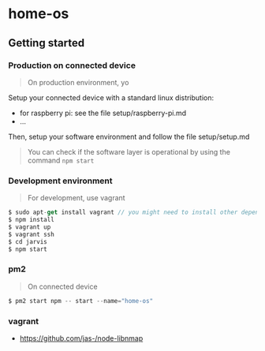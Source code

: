# home-os

## Getting started

### Production on connected device

> On production environment, yo

Setup your connected device with a standard linux distribution:

* for raspberry pi: see the file setup/raspberry-pi.md
* ...

Then, setup your software environment and follow the file setup/setup.md

> You can check if the software layer is operational by using the command `npm start`




### Development environment

> For development, use vagrant

```javascript
$ sudo apt-get install vagrant // you might need to install other dependencies
$ npm install
$ vagrant up
$ vagrant ssh
$ cd jarvis
$ npm start
```

### pm2

> On connected device

```javascript
$ pm2 start npm -- start --name="home-os"

```

### vagrant






* https://github.com/jas-/node-libnmap
